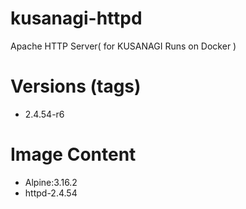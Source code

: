 # kusanagi-httpd

Apache HTTP Server( for KUSANAGI Runs on Docker )

# Versions (tags)

- 2.4.54-r6

# Image Content

- Alpine:3.16.2
- httpd-2.4.54

